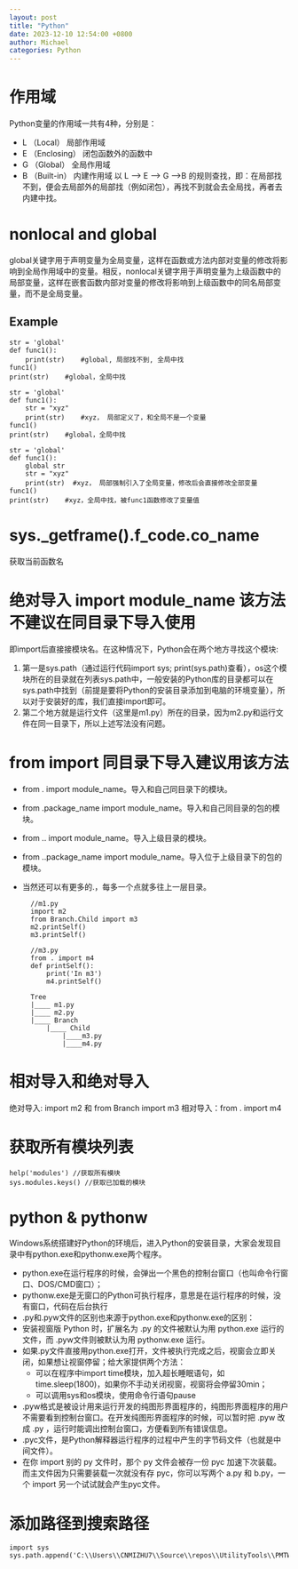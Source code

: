 ```yaml
---
layout: post
title: "Python"
date: 2023-12-10 12:54:00 +0800
author: Michael
categories: Python
---
```


# 作用域
Python变量的作用域一共有4种，分别是：
- L （Local） 局部作用域
- E （Enclosing） 闭包函数外的函数中
- G （Global） 全局作用域
- B （Built-in） 内建作用域 以 L –> E –> G –>B 的规则查找，即：在局部找不到，便会去局部外的局部找（例如闭包），再找不到就会去全局找，再者去内建中找。

# nonlocal and global
global关键字用于声明变量为全局变量，这样在函数或方法内部对变量的修改将影响到全局作用域中的变量。相反，nonlocal关键字用于声明变量为上级函数中的局部变量，这样在嵌套函数内部对变量的修改将影响到上级函数中的同名局部变量，而不是全局变量。

## Example

    str = 'global'
    def func1():
        print(str)    #global, 局部找不到, 全局中找
    func1()
    print(str)    #global，全局中找

    str = 'global'
    def func1():
        str = "xyz"    
        print(str)    #xyz， 局部定义了，和全局不是一个变量
    func1()
    print(str)    #global，全局中找

    str = 'global'
    def func1():
        global str
        str = "xyz"
        print(str)  #xyz， 局部强制引入了全局变量，修改后会直接修改全部变量
    func1()
    print(str)    #xyz，全局中找，被func1函数修改了变量值

# sys._getframe().f_code.co_name
获取当前函数名

# 绝对导入 import module_name 该方法不建议在同目录下导入使用
即import后直接接模块名。在这种情况下，Python会在两个地方寻找这个模块:
1. 第一是sys.path（通过运行代码import sys; print(sys.path)查看），os这个模块所在的目录就在列表sys.path中，一般安装的Python库的目录都可以在sys.path中找到（前提是要将Python的安装目录添加到电脑的环境变量），所以对于安装好的库，我们直接import即可。
2. 第二个地方就是运行文件（这里是m1.py）所在的目录，因为m2.py和运行文件在同一目录下，所以上述写法没有问题。

# from import 同目录下导入建议用该方法
- from . import module_name。导入和自己同目录下的模块。
- from .package_name import module_name。导入和自己同目录的包的模块。
- from .. import module_name。导入上级目录的模块。
- from ..package_name import module_name。导入位于上级目录下的包的模块。
- 当然还可以有更多的.，每多一个点就多往上一层目录。

        //m1.py
        import m2
        from Branch.Child import m3
        m2.printSelf()
        m3.printSelf()

        //m3.py
        from . import m4
        def printSelf():
            print('In m3')
            m4.printSelf()

        Tree
        |____ m1.py
        |____ m2.py
        |____ Branch
            |____ Child
                |____m3.py
                |____m4.py

# 相对导入和绝对导入
绝对导入: import m2 和 from Branch import m3
相对导入：from . import m4

# 获取所有模块列表
    help('modules') //获取所有模块
    sys.modules.keys() //获取已加载的模块

# python & pythonw
Windows系统搭建好Python的环境后，进入Python的安装目录，大家会发现目录中有python.exe和pythonw.exe两个程序。       
- python.exe在运行程序的时候，会弹出一个黑色的控制台窗口（也叫命令行窗口、DOS/CMD窗口）；
- pythonw.exe是无窗口的Python可执行程序，意思是在运行程序的时候，没有窗口，代码在后台执行
- .py和.pyw文件的区别也来源于python.exe和pythonw.exe的区别：
- 安装视窗版 Python 时，扩展名为 .py 的文件被默认为用 python.exe 运行的文件，而 .pyw文件则被默认为用 pythonw.exe 运行。
- 如果.py文件直接用python.exe打开，文件被执行完成之后，视窗会立即关闭，如果想让视窗停留；给大家提供两个方法：
    - 可以在程序中import time模块，加入超长睡眠语句，如time.sleep(1800)，如果你不手动关闭视窗，视窗将会停留30min；		
    - 可以调用sys和os模块，使用命令行语句pause
- .pyw格式是被设计用来运行开发的纯图形界面程序的，纯图形界面程序的用户不需要看到控制台窗口。在开发纯图形界面程序的时候，可以暂时把 .pyw 改成 .py ，运行时能调出控制台窗口，方便看到所有错误信息。
- .pyc文件，是Python解释器运行程序的过程中产生的字节码文件（也就是中间文件）。
- 在你 import 别的 py 文件时，那个 py 文件会被存一份 pyc 加速下次装载。而主文件因为只需要装载一次就没有存 pyc，你可以写两个 a.py 和 b.py，一个 import 另一个试试就会产生pyc文件。

# 添加路径到搜索路径
    import sys
    sys.path.append('C:\\Users\\CNMIZHU7\\Source\\repos\\UtilityTools\\PMTWUserScript')

